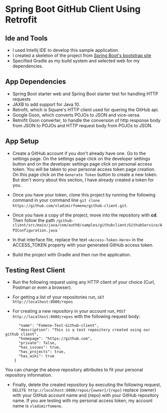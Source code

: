# Spring Boot GitHub Client Using Retrofit

## Ide and Tools
* I used Intellij IDE to develop this sample application. 
* I created a skeleton of the project from [Spring Boot's bootstrap site](https://start.spring.io/)
* Specified Gradle as my build system and selected web for my dependencies.

## App Dependencies
* Spring Boot starter web and Spring Boot starter test for handling HTTP requests
* JAXB to add support for Java 10.
* Retrofit, which is Square's HTTP client used for quering the GitHub api.
* Google Gson, which converts POJOs to JSON and vice-versa.
* Retrofit Gson converter, to handle the conversion of http response body from JSON to POJOs and HTTP request
body from POJOs to JSON.

## App Setup
* Create a GitHub account if you don't already have one. Go to the settings page. On the settings page click 
on the developer settings button and on the developer settings page click on personal access token. You will be taken
 to your personal access token page creation. On this page click on the `Generate Token` button to create a new token. 
 But don't worry about this section, I have already created a token for you.
 
* Once you have your token, clone this project by running the following command in your command line
`git clone https://github.com/vladimirfomene/github-client.git`.

* Once you have a copy of the project, move into the repository with **cd**. Then follow the path 
`/github-client/src/main/java/com/auth0/samples/githubclient/GithubService/APIConfiguration.java`
`
* In that interface file, replace the text `<Access-Token-Here>` in the ACCESS_TOKEN property with your generated GitHub access token.

* Build the project with Gradle and then run the application. 

## Testing Rest Client
* Run the following request using any HTTP client of your choice (Curl, Postman or even a browser).

* For getting a list of your repositories run, `GET http://localhost:8080/repos`
* For creating a new repository in your account run, `POST http://localhost:8080/repos` with the following
request body:
````    {
      "name": "Fomene-Test-Github-client",
      "description": "This is a test repository created using our github client",
      "homepage": "https://github.com",
      "private": false,
      "has_issues": true,
      "has_projects": true,
      "has_wiki": true
    }
````
You can change the above repository attributes to fit your personal repository information.

* Finally, delete the created repository by executing the following request, `DELETE http://localhost:8080/repos/{owner}/{repo}`
replace {owner} with your GitHub account name and {repo} with your GitHub repository name. If you are testing 
with my personal access token, my account name is `vladimirfomene`.
